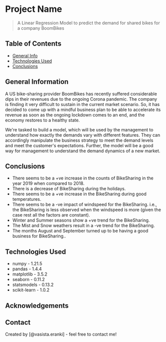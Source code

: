 # Project Name
> A Linear Regression Model to predict the demand for shared bikes for a company BoomBikes


## Table of Contents
* [General Info](#general-information)
* [Technologies Used](#technologies-used)
* [Conclusions](#conclusions)

<!-- You can include any other section that is pertinent to your problem -->

## General Information

A US bike-sharing provider BoomBikes has recently suffered considerable dips in their revenues due to the ongoing Corona pandemic. The company is finding it very difficult to sustain in the current market scenario. So, it has decided to come up with a mindful business plan to be able to accelerate its revenue as soon as the ongoing lockdown comes to an end, and the economy restores to a healthy state.

We're tasked to build a model, which will be used by the management to understand how exactly the demands vary with different features. They can accordingly manipulate the business strategy to meet the demand levels and meet the customer's expectations. Further, the model will be a good way for management to understand the demand dynamics of a new market.

<!-- You don't have to answer all the questions - just the ones relevant to your project. -->

## Conclusions

* There seems to be a +ve increase in the counts of BikeSharing in the year 2019 when compared to 2018.
* There is a decrease of BikeSharing during the holidays.
* There seems to be a +ve increase in the BikeSharing during good temperatures. 
* There seems to be a -ve impact of windspeed for the BikeSharing. i.e., the BikeSharing is less observed when the windspeed is more (given the case rest all the factors are constant).
* Winter and Summer seasons show a +ve trend for the BikeSharing.
* The Mist and Snow weathers result in a -ve trend for the BikeSharing.
* The months August and September turned up to be having a good business for BikeSharing..

<!-- You don't have to answer all the questions - just the ones relevant to your project. -->


## Technologies Used

* numpy - 1.21.5
* pandas - 1.4.4
* matplotlib - 3.5.2
* seaborn  - 0.11.2
* statsmodels - 0.13.2
* scikit-learn - 1.0.2

<!-- As the libraries versions keep on changing, it is recommended to mention the version of library used in this project -->

## Acknowledgements

## Contact

Created by [@vasista.eranki] - feel free to contact me!


<!-- Optional -->
<!-- ## License -->
<!-- This project is open source and available under the [... License](). -->

<!-- You don't have to include all sections - just the one's relevant to your project -->